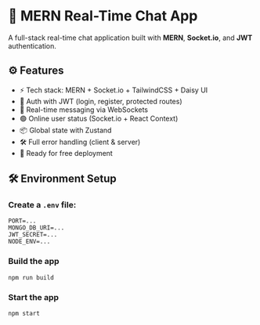 # 💬 MERN Real-Time Chat App

A full-stack real-time chat application built with **MERN**, **Socket.io**, and **JWT** authentication.

## ⚙️ Features

- ⚡ Tech stack: MERN + Socket.io + TailwindCSS + Daisy UI  
- 🔐 Auth with JWT (login, register, protected routes)  
- 💬 Real-time messaging via WebSockets  
- 🟢 Online user status (Socket.io + React Context)  
- 📦 Global state with Zustand  
- 🛠️ Full error handling (client & server)  
- 🚀 Ready for free deployment

## 🛠️ Environment Setup

### Create a `.env` file:

```env
PORT=...
MONGO_DB_URI=...
JWT_SECRET=...
NODE_ENV=...
```

### Build the app

```shell
npm run build
```

### Start the app

```shell
npm start
```
